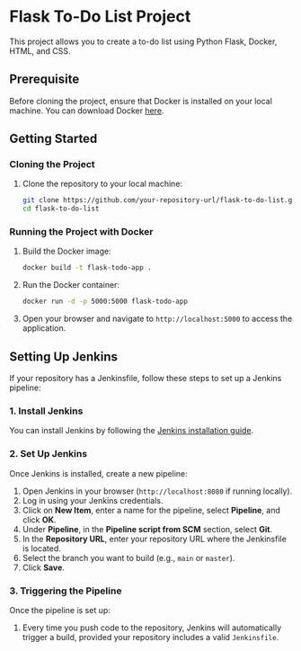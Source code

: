 # Flask To-Do List Project

This project allows you to create a to-do list using Python Flask, Docker, HTML, and CSS.

## Prerequisite

Before cloning the project, ensure that Docker is installed on your local machine. You can download Docker [here](https://www.docker.com/products/docker-desktop).

## Getting Started

### Cloning the Project

1. Clone the repository to your local machine:
   ```bash
   git clone https://github.com/your-repository-url/flask-to-do-list.git
   cd flask-to-do-list
   ```

### Running the Project with Docker

1. Build the Docker image:
   ```bash
   docker build -t flask-todo-app .
   ```

2. Run the Docker container:
   ```bash
   docker run -d -p 5000:5000 flask-todo-app
   ```

3. Open your browser and navigate to `http://localhost:5000` to access the application.

## Setting Up Jenkins 

If your repository has a Jenkinsfile, follow these steps to set up a Jenkins pipeline:

### 1. Install Jenkins

You can install Jenkins by following the [Jenkins installation guide](https://www.jenkins.io/doc/book/installing/).

### 2. Set Up Jenkins

Once Jenkins is installed, create a new pipeline:

1. Open Jenkins in your browser (`http://localhost:8080` if running locally).
2. Log in using your Jenkins credentials.
3. Click on **New Item**, enter a name for the pipeline, select **Pipeline**, and click **OK**.
4. Under **Pipeline**, in the **Pipeline script from SCM** section, select **Git**.
5. In the **Repository URL**, enter your repository URL where the Jenkinsfile is located.
6. Select the branch you want to build (e.g., `main` or `master`).
7. Click **Save**.

### 3. Triggering the Pipeline

Once the pipeline is set up:

1. Every time you push code to the repository, Jenkins will automatically trigger a build, provided your repository includes a valid `Jenkinsfile`.

